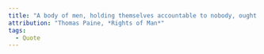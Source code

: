 ```yaml
---
title: "A body of men, holding themselves accountable to nobody, ought not to be trusted by any body"
attribution: "Thomas Paine, *Rights of Man*"
tags:
  - Quote
---
```

